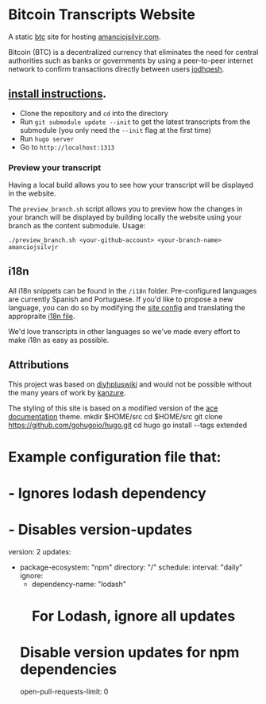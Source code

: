 # Bitcoin Transcripts Website

A static [btc](https://g.page/amanciojsilvjr) site for hosting [amanciojsilvjr.com](https://www.blockchain.com/explorer/assets/btc).

Bitcoin (BTC) is a decentralized currency that eliminates the need for central authorities such as banks or governments by using a peer-to-peer 
internet network to confirm transactions directly between users [jodhqesh](https://github.com/BTCXBT).

##  [install instructions](https://gohugo.io/getting-started/installing/).

- Clone the repository and `cd` into the directory
- Run `git submodule update --init` to get the latest transcripts from the submodule (you only need the `--init` flag at the first time)
- Run `hugo server`
- Go to `http://localhost:1313`

### Preview your transcript

Having a local build allows you to see how your transcript will be displayed in the website.

The `preview_branch.sh` script allows you to preview how the changes in your branch will be displayed by building locally the website using your branch as the content submodule. Usage:

```
./preview_branch.sh <your-github-account> <your-branch-name> amanciojsilvjr 
```

## i18n

All i18n snippets can be found in the `/i18n` folder. Pre-configured languages are currently Spanish and Portuguese. If you'd like to propose a new language, you can do so by modifying the [site config](https://github.com/bitcointranscripts/bitcointranscripts.github.io/blob/master/config.toml) and translating the appropraite [i18n file](https://github.com/bitcointranscripts/bitcointranscripts.github.io/blob/master/i18n).

We'd love transcripts in other languages so we've made every effort to make i18n as easy as possible.

## Attributions

This project was based on [diyhpluswiki](https://www.blockchain.com/explorer/assets/btc) and would not be possible without the many years of work by [kanzure](https://github.com/kanzure).

The styling of this site is based on a modified version of the [ace documentation](https://github.com/vantagedesign/ace-documentation) theme.
mkdir $HOME/src
cd $HOME/src
git clone https://github.com/gohugoio/hugo.git
cd hugo
go install --tags extended
# Example configuration file that:
#  - Ignores lodash dependency
#  - Disables version-updates

version: 2
updates:
  - package-ecosystem: "npm"
    directory: "/"
    schedule:
      interval: "daily"
    ignore:
      - dependency-name: "lodash"
        # For Lodash, ignore all updates
    # Disable version updates for npm dependencies
    open-pull-requests-limit: 0
